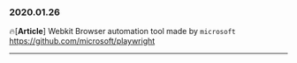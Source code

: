 ### 2020.01.26

🔥[**Article**] Webkit Browser automation tool made by `microsoft` <br>https://github.com/microsoft/playwright

<hr>
